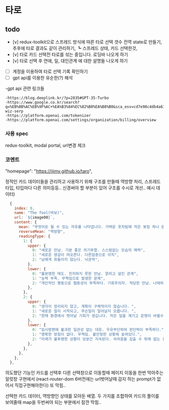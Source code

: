 # 타로

## todo

- [v] redux-toolkit으로 스프레드 방식에 따른 타로 선택 갯수 전역 state로 만들기, 추후에 타로 결과도 같이 관리하기,
  ┗ 스프레드 상태, 카드 선택한것,
- [v] 타로 카드 선택전 타로를 섞는 중입니다. 로딩바 나오게 하기
- [v] 타로 선택 후 연애, 일, 대인관계 에 대한 설명들 나오게 하기
- [ ] 계정을 이용하여 타로 선택 기록 확인하기
- [ ] gpt api를 이용한 유순한(?) 해석

-gpt api 관련 링크들
```node
-https://blog.deeplink.kr/?p=2835#GPT-35-Turbo
-https://www.google.co.kr/search?q=%EB%8B%AC%EB%9F%AC+%EA%B3%84%EC%82%B0%EA%B8%B0&sca_esv=cd7e98c4db4a6188&biw=1920&bih=971&sxsrf=ADLYWIKOyGKrxWdHqhzdMza76G1kPtzzXQ%3A1733381781144&ei=lU5RZ5LDCMP21e8P6PaCwAk&ved=0ahUKEwjS4cyqhpCKAxVDe_UHHWi7AJgQ4dUDCA8&uact=5&oq=%EB%8B%AC%EB%9F%AC+%EA%B3%84%EC%82%B0%EA%B8%B0&gs_lp=Egxnd3Mtd2l6LXNlcnAiEOuLrOufrCDqs4TsgrDquLAyChAAGIAEGEYYggIyBBAAGB4yBBAAGB4yBhAAGAUYHjIGEAAYBRgeMgYQABgFGB4yBhAAGAUYHjIGEAAYBRgeMgYQABgFGB4yBhAAGAUYHjIWEAAYgAQYRhiCAhiXBRiMBRjdBNgBAUiXFVDlA1jPE3ADeAGQAQGYAcUCoAGTFqoBBzAuNi40LjO4AQPIAQD4AQGYAgqgAoANqAIMwgIKEAAYsAMY1gQYR8ICBxAjGCcY6gLCAhQQABiABBjjBBi0AhjpBBjqAtgBAcICChAjGIAEGCcYigXCAggQABiABBixA8ICCxAAGIAEGLEDGIMBwgIFEAAYgATCAgoQABiABBhDGIoFwgIIEAAYgAQYogTCAgYQABgIGB6YAxTiAwUSATEgKfEFyXNUaGLTSFGIBgGQBgq6BgYIARABGAGSBwczLjMuMy4xoAfKUw&sclient=gws-wiz-serp
-https://platform.openai.com/tokenizer
-https://platform.openai.com/settings/organization/billing/overview
```

### 사용 spec

redux-toolkit, modal portal, url변경 체크

### 코멘트

"homepage": "https://jiimy.github.io/taro",

정적인 카드 데이터들을 관리하고 사용하기 위해 구조를 만들때 역방향 처리, 스프레드 타입, 타입마다 다른 의미등등.. 신경써야 할 부분이 있어 구조를 수시로 개선..
예시 데이터)
```jsx
  {
    index: 0,
    name: "The fool(바보)",
    url: `${image00}`,
    content: {
      mean: "무엇이든 될 수 있는 자유를 나타냅니다. 가벼운 옷차림에 작은 봇짐 하나 든 여행자가 있습니다. 바로 앞에는 길이 없어 개가 위험을 충고하지만 알아채지 못합니다. 그럼에도 '어떻게든 되겠지' 라며 낙관하고 있는 상태를 의미하는 카드입니다.",
      reverseMean: "역방향",
      readingType: {
        1: {
          upper: {
            0: "새로운 만남. 기분 좋은 의기투합. 스스럼없는 모습의 매력",
            1: "새로운 영감이 떠오른다. 다른업종으로 이직",
            2: "남에게 휘둘리지 않는다. 낙관적",
          },
          lower: {
            0: "불분명한 태도. 진지하지 못한 만남. 얽히고 설킨 관계",
            1: "능력 부족. 무책임으로 발생한 문제",
            2: "개인적인 행동으로 협동성이 부족하다. 기회주의자. 적당한 만남. 나태하다",
          },
        },
        2: {
          upper: {
            0: "생각이 정리되지 않고, 계획이 구체적이지 않습니다. ",
            1: "새로운 일이 시작되고, 무슨일이 일어날지 모릅니다. ",
            2: "현재 환경에서 벗어날 기회가 생깁니다. 작은 일을 계기고 운명이 바뀔수 있습니다",
          },
          lower: {
            0: "임시방편에 불과한 일관성 없는 대응. 우유부단하여 판단력이 부족하다.",
            1: "명확한 방침이 없다. 무책임. 불안정한 상황에 놓여있다.",
            2: "미래가 불투명한 상황이 당분간 지속된다. 속마음을 감출 수 밖에 없는 상황. 모든 일을 적당히 넘긴다.",
          },
        },
      },
    },
  },
```

의도했던 기능인 카드를 선택후 다른 선택창으로 이동할때 페이지 이동을 한번 막아주는 알럿창 구현에서 (react-router-dom 6버전에는 url벗어날때 감지 하는 prompt가 없어서 직접구현해야한다) 또 막힘..

선택한 카드 데이터, 역방향인 상태를 모아둔 배열. 두 가지를 조합하여 카드의 풀이를 보여줄때 map을 두번써야 되는 부분에서 잠깐 막힘..
